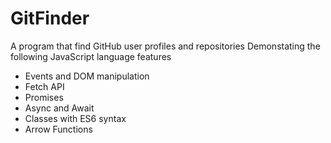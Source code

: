 # GitFinder
A program that find GitHub user profiles and repositories
Demonstating the following JavaScript language features
* Events and DOM manipulation
* Fetch API
* Promises
* Async and Await
* Classes with ES6 syntax
* Arrow Functions
